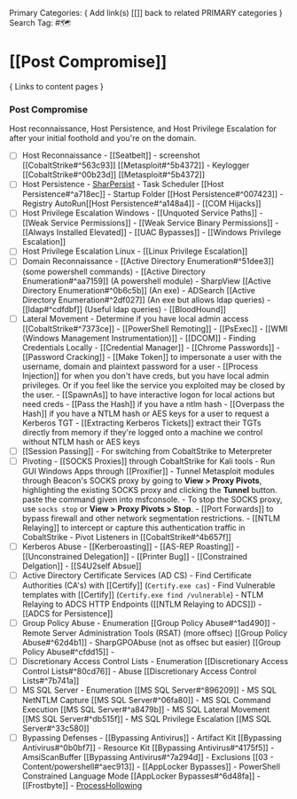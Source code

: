 Primary Categories: { Add link(s) [[]] back to related PRIMARY categories }
Search Tag: #🗺  

# [[Post Compromise]]  
{ Links to content pages }

### Post Compromise
Host reconnaissance, Host Persistence, and Host Privilege Escalation for after your initial foothold and you're on the domain.

- [ ] Host Reconnaissance
                - [[Seatbelt]]
                - screenshot [[CobaltStrike#^563c93]]  [[Metasploit#^5b4372]] 
                - Keylogger [[CobaltStrike#^00b23d]] [[Metasploit#^5b4372]] 
- [ ] Host Persistence
				- [SharPersist](https://github.com/mandiant/SharPersist)
				- Task Scheduler [[Host Persistence#^a718ec]]
                - Startup Folder [[Host Persistence#^007423]]
                - Registry AutoRun[[Host Persistence#^a148a4]]
                - [[COM Hijacks]]
- [ ] Host Privilege Escalation Windows
                - [[Unquoted Service Paths]]
                - [[Weak Service Permissions]]
                - [[Weak Service Binary Permissions]]
                - [[Always Installed Elevated]]
                - [[UAC Bypasses]]
                - [[Windows Privilege Escalation]]
- [ ] Host Privilege Escalation Linux
                - [[Linux Privilege Escalation]]
- [ ] Domain Reconnaissance
				-  [[Active Directory Enumeration#^51dee3]] (some powershell commands)
                - [[Active Directory Enumeration#^aa7159]] (A powershell module)
                - SharpView [[Active Directory Enumeration#^0b6c5b]] (An exe)
                - ADSearch [[Active Directory Enumeration#^2df027]] (An exe but allows ldap queries)
                - [[ldap#^cdfdbf]] (Useful ldap queries)
                - [[BloodHound]]
- [ ] Lateral Movement
                - Determine if you have local admin access [[CobaltStrike#^7373ce]]
				- [[PowerShell Remoting]]
                - [[PsExec]]
                - [[WMI (Windows Management Instrumentation)]]
                - [[DCOM]]
                - Finding Credentials Locally 
	                - [[Credential Manager]]
					- [[Chrome Passwords]]
				- [[Password Cracking]]
				- [[Make Token]] to impersonate a user with the username, domain and plaintext password for a user
				- [[Process Injection]] for when you don't have creds, but you have local admin privileges. Or if you feel like the service you exploited may be closed by the user.
				- [[SpawnAs]] to have interactive logon for local actions but need creds
				- [[Pass the Hash]] if you have a ntlm hash
				- [[Overpass the Hash]] if you have a NTLM hash or AES keys for a user to request a Kerberos TGT
				- [[Extracting Kerberos Tickets]] extract their TGTs directly from memory if they're logged onto a machine we control without NTLM hash or AES keys
- [ ] [[Session Passing]]
                - For switching from CobaltStrike to Meterpreter
- [ ] Pivoting
                - [[SOCKS Proxies]] through CobaltStrike for Kali tools
                - Run GUI Windows Apps through [[Proxifier]]
                - Tunnel Metasploit modules through Beacon's SOCKS proxy by going to **View > Proxy Pivots**, highlighting the existing SOCKS proxy and clicking the **Tunnel** button. paste the command given into msfconsole.
                - To stop the SOCKS proxy, use `socks stop` or **View > Proxy Pivots > Stop**.
                - [[Port Forwards]] to bypass firewall and other network segmentation restrictions.
                - [[NTLM Relaying]] to intercept or capture this authentication traffic in CobaltStrike
                - Pivot Listeners in [[CobaltStrike#^4b657f]]
- [ ] Kerberos Abuse
                - [[Kerberoasting]]
                - [[AS-REP Roasting]]
                - [[Unconstrained Delegation]]
                - [[Printer Bug]]
                - [[Constrained Delgation]]
                - [[S4U2self Absue]]
- [ ] Active Directory Certificate Services (AD CS)
                - Find Certificate Authorities (CA's) with [[Certify]] (`Certify.exe cas`)
                - Find Vulnerable templates with [[Certify]] (`Certify.exe find /vulnerable`)
                - NTLM Relaying to ADCS HTTP Endpoints ([[NTLM Relaying to ADCS]])
                - [[ADCS for Persistence]]
- [ ] Group Policy Abuse
                - Enumeration [[Group Policy Abuse#^1ad490]]
                - Remote Server Administration Tools (RSAT) (more offsec) [[Group Policy Abuse#^62d4b1]]
                - SharpGPOAbuse (not as offsec but easier) [[Group Policy Abuse#^cfdd15]]
                - 
- [ ] Discretionary Access Control Lists
                - Enumeration [[Discretionary Access Control Lists#^80cd76]]
                - Abuse [[Discretionary Access Control Lists#^7b741a]]
- [ ] MS SQL Server
                - Enumeration [[MS SQL Server#^896209]]
                - MS SQL NetNTLM Capture [[MS SQL Server#^06fa80]]
                - MS SQL Command Execution [[MS SQL Server#^a8479b]]
                - MS SQL Lateral Movement [[MS SQL Server#^db515f]]
                - MS SQL Privilege Escalation [[MS SQL Server#^33c580]]
- [ ] Bypassing Defenses
                - [[Bypassing Antivirus]]
                - Artifact Kit [[Bypassing Antivirus#^0b0bf7]]
                - Resource Kit [[Bypassing Antivirus#^4175f5]]
                - AmsiScanBuffer [[Bypassing Antivirus#^7a294d]]
                - Exclusions [[03 - Content/powershell#^aec913]]
                - [[AppLocker Bypasses]]
                - PowerShell Constrained Language Mode [[AppLocker Bypasses#^6d48fa]]
                - [[Frostbyte]]
                - [ProcessHollowing](https://github.com/sbridgens/ProcessHollowing)